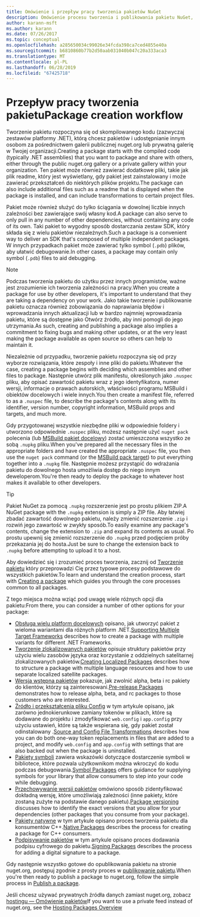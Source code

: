 ```yaml
---
title: Omówienie i przepływ pracy tworzenia pakietów NuGet
description: Omówienie procesu tworzenia i publikowania pakietu NuGet, wraz z łączami do innych określonych części procesu.
author: karann-msft
ms.author: karann
ms.date: 07/26/2017
ms.topic: conceptual
ms.openlocfilehash: a285650034c99026e34fcda398ca7ced4855e40a
ms.sourcegitcommit: b6810860b77b2d50aab031040b047c20a333aca3
ms.translationtype: MT
ms.contentlocale: pl-PL
ms.lasthandoff: 06/28/2019
ms.locfileid: "67425718"
---
```

# <a name="package-creation-workflow"></a><span data-ttu-id="aa45c-103">Przepływ pracy tworzenia pakietu</span><span class="sxs-lookup"><span data-stu-id="aa45c-103">Package creation workflow</span></span>

<span data-ttu-id="aa45c-104">Tworzenie pakietu rozpoczyna się od skompilowanego kodu (zazwyczaj zestawów platformy .NET), którą chcesz pakietów i udostępnianie innym osobom za pośrednictwem galerii publicznej nuget.org lub prywatną galerię w Twojej organizacji.</span><span class="sxs-lookup"><span data-stu-id="aa45c-104">Creating a package starts with the compiled code (typically .NET assemblies) that you want to package and share with others, either through the public nuget.org gallery or a private gallery within your organization.</span></span> <span data-ttu-id="aa45c-105">Ten pakiet może również zawierać dodatkowe pliki, takie jak plik readme, który jest wyświetlany, gdy pakiet jest zainstalowany i może zawierać przekształceń do niektórych plików projektu.</span><span class="sxs-lookup"><span data-stu-id="aa45c-105">The package can also include additional files such as a readme that is displayed when the package is installed, and can include transformations to certain project files.</span></span>

<span data-ttu-id="aa45c-106">Pakiet może również służyć do tylko ściągania w dowolnej liczbie innych zależności bez zawierające swój własny kod.</span><span class="sxs-lookup"><span data-stu-id="aa45c-106">A package can also serve to only pull in any number of other dependencies, without containing any code of its own.</span></span> <span data-ttu-id="aa45c-107">Taki pakiet to wygodny sposób dostarczania zestaw SDK, który składa się z wielu pakietów niezależnych.</span><span class="sxs-lookup"><span data-stu-id="aa45c-107">Such a package is a convenient way to deliver an SDK that's composed of multiple independent packages.</span></span> <span data-ttu-id="aa45c-108">W innych przypadkach pakiet może zawierać tylko symbol (`.pdb`) plików, aby ułatwić debugowanie.</span><span class="sxs-lookup"><span data-stu-id="aa45c-108">In other cases, a package may contain only symbol (`.pdb`) files to aid debugging.</span></span>

> [!Note]
> <span data-ttu-id="aa45c-109">Podczas tworzenia pakietu do użytku przez innych programistów, ważne jest zrozumienie ich tworzenia zależności na pracy.</span><span class="sxs-lookup"><span data-stu-id="aa45c-109">When you create a package for use by other developers, it's important to understand that they are taking a dependency on your work.</span></span> <span data-ttu-id="aa45c-110">Jako takie tworzenie i publikowanie pakietu oznacza również zobowiązania do naprawiania błędów i wprowadzania innych aktualizacji lub w bardzo najmniej wprowadzania pakietu, które są dostępne jako Otwórz źródło, aby inni pomogli do jego utrzymania.</span><span class="sxs-lookup"><span data-stu-id="aa45c-110">As such, creating and publishing a package also implies a commitment to fixing bugs and making other updates, or at the very least making the package available as open source so others can help to maintain it.</span></span>

<span data-ttu-id="aa45c-111">Niezależnie od przypadku, tworzenie pakietu rozpoczyna się od przy wyborze rozwiązania, które zespoły i inne pliki do pakietu.</span><span class="sxs-lookup"><span data-stu-id="aa45c-111">Whatever the case, creating a package begins with deciding which assemblies and other files to package.</span></span> <span data-ttu-id="aa45c-112">Następnie utwórz plik manifestu, określonych jako `.nuspec` pliku, aby opisać zawartość pakietu wraz z jego identyfikatora, numer wersji, informacje o prawach autorskich, właściwości programu MSBuild i obiektów docelowych i wiele innych.</span><span class="sxs-lookup"><span data-stu-id="aa45c-112">You then create a manifest file, referred to as a `.nuspec` file, to describe the package's contents along with its identifier, version number, copyright information, MSBuild props and targets, and much more.</span></span>

<span data-ttu-id="aa45c-113">Gdy przygotowanej wszystkie niezbędne pliki w odpowiednie foldery i utworzono odpowiednie `.nuspec` pliku, możesz następnie użyć `nuget pack` polecenia (lub [MSBuild pakiet docelowy](../reference/msbuild-targets.md)) zostać umieszczona wszystko ze sobą `.nupkg` pliku.</span><span class="sxs-lookup"><span data-stu-id="aa45c-113">When you've prepared all the necessary files in the appropriate folders and have created the appropriate `.nuspec` file, you then use the `nuget pack` command (or the [MSBuild pack target](../reference/msbuild-targets.md)) to put everything together into a `.nupkg` file.</span></span> <span data-ttu-id="aa45c-114">Następnie możesz przystąpić do wdrażania pakietu do dowolnego hosta umożliwia dostęp do niego innym deweloperom.</span><span class="sxs-lookup"><span data-stu-id="aa45c-114">You're then ready to deploy the package to whatever host makes it available to other developers.</span></span>

> [!Tip]
> <span data-ttu-id="aa45c-115">Pakiet NuGet za pomocą `.nupkg` rozszerzenie jest po prostu plikiem ZIP.</span><span class="sxs-lookup"><span data-stu-id="aa45c-115">A NuGet package with the `.nupkg` extension is simply a ZIP file.</span></span> <span data-ttu-id="aa45c-116">Aby łatwiej zbadać zawartość dowolnego pakietu, należy zmienić rozszerzenie `.zip` i rozwiń jego zawartość w zwykły sposób.</span><span class="sxs-lookup"><span data-stu-id="aa45c-116">To easily examine any package's contents, change the extension to `.zip` and expand its contents as usual.</span></span> <span data-ttu-id="aa45c-117">Po prostu upewnij się zmienić rozszerzenie do `.nupkg` przed podjęciem próby przekazania jej do hosta.</span><span class="sxs-lookup"><span data-stu-id="aa45c-117">Just be sure to change the extension back to `.nupkg` before attempting to upload it to a host.</span></span>

<span data-ttu-id="aa45c-118">Aby dowiedzieć się i zrozumieć proces tworzenia, zacznij od [Tworzenie pakietu](../create-packages/creating-a-package.md) który przeprowadzi Cię przez typowe procesy podstawowe do wszystkich pakietów.</span><span class="sxs-lookup"><span data-stu-id="aa45c-118">To learn and understand the creation process, start with [Creating a package](../create-packages/creating-a-package.md) which guides you through the core processes common to all packages.</span></span>

<span data-ttu-id="aa45c-119">Z tego miejsca można wziąć pod uwagę wiele różnych opcji dla pakietu:</span><span class="sxs-lookup"><span data-stu-id="aa45c-119">From there, you can consider a number of other options for your package:</span></span>

- <span data-ttu-id="aa45c-120">[Obsługa wielu platform docelowych](../create-packages/supporting-multiple-target-frameworks.md) opisano, jak utworzyć pakiet z wieloma wariantami dla różnych platform .NET.</span><span class="sxs-lookup"><span data-stu-id="aa45c-120">[Supporting Multiple Target Frameworks](../create-packages/supporting-multiple-target-frameworks.md) describes how to create a package with multiple variants for different .NET Frameworks.</span></span>
- <span data-ttu-id="aa45c-121">[Tworzenie zlokalizowanych pakietów](../create-packages/creating-localized-packages.md) opisuje struktury pakietów przy użyciu wielu zasobów języka oraz korzystanie z oddzielnych satelitarnej zlokalizowanych pakietów.</span><span class="sxs-lookup"><span data-stu-id="aa45c-121">[Creating Localized Packages](../create-packages/creating-localized-packages.md) describes how to structure a package with multiple language resources and how to use separate localized satellite packages.</span></span>
- <span data-ttu-id="aa45c-122">[Wersja wstępna pakietów](../create-packages/prerelease-packages.md) pokazuje, jak zwolnić alpha, beta i rc pakiety do klientów, którzy są zainteresowani.</span><span class="sxs-lookup"><span data-stu-id="aa45c-122">[Pre-release Packages](../create-packages/prerelease-packages.md) demonstrates how to release alpha, beta, and rc packages to those customers who are interested.</span></span>
- <span data-ttu-id="aa45c-123">[Źródło i przekształcenia pliku Config](../create-packages/source-and-config-file-transformations.md) w tym artykule opisano, jak zarówno jednokierunkowe zamiany tokenów w plikach, które są dodawane do projektu i zmodyfikować `web.config` i `app.config` przy użyciu ustawień, które są także wspierana się, gdy pakiet został odinstalowany .</span><span class="sxs-lookup"><span data-stu-id="aa45c-123">[Source and Config File Transformations](../create-packages/source-and-config-file-transformations.md) describes how you can do both one-way token replacements in files that are added to a project, and modify `web.config` and `app.config` with settings that are also backed out when the package is uninstalled.</span></span>
- <span data-ttu-id="aa45c-124">[Pakiety symboli](../create-packages/symbol-packages-snupkg.md) zawiera wskazówki dotyczące dostarczenie symboli w bibliotece, które pozwala użytkownikom można wkroczyć do kodu podczas debugowania.</span><span class="sxs-lookup"><span data-stu-id="aa45c-124">[Symbol Packages](../create-packages/symbol-packages-snupkg.md) offers guidance for supplying symbols for your library that allow consumers to step into your code while debugging.</span></span>
- <span data-ttu-id="aa45c-125">[Przechowywanie wersji pakietów](../reference/package-versioning.md) omówiono sposób zidentyfikować dokładną wersję, które umożliwiają zależności (inne pakiety, które zostaną zużyte na podstawie danego pakietu).</span><span class="sxs-lookup"><span data-stu-id="aa45c-125">[Package versioning](../reference/package-versioning.md) discusses how to identify the exact versions that you allow for your dependencies (other packages that you consume from your package).</span></span>
- <span data-ttu-id="aa45c-126">[Pakiety natywne](../create-packages/native-packages.md) w tym artykule opisano proces tworzenia pakietu dla konsumentów C++.</span><span class="sxs-lookup"><span data-stu-id="aa45c-126">[Native Packages](../create-packages/native-packages.md) describes the process for creating a package for C++ consumers.</span></span>
- <span data-ttu-id="aa45c-127">[Podpisywanie pakietów](../create-packages/sign-a-package.md) w tym artykule opisano proces dodawania podpisu cyfrowego do pakietu.</span><span class="sxs-lookup"><span data-stu-id="aa45c-127">[Signing Packages](../create-packages/sign-a-package.md) describes the process for adding a digital signature to a package.</span></span>

<span data-ttu-id="aa45c-128">Gdy następnie wszystko gotowe do opublikowania pakietu na stronie nuget.org, postępuj zgodnie z prosty proces w [publikowanie pakietu](../nuget-org/publish-a-package.md).</span><span class="sxs-lookup"><span data-stu-id="aa45c-128">When you're then ready to publish a package to nuget.org, follow the simple process in [Publish a package](../nuget-org/publish-a-package.md).</span></span>

<span data-ttu-id="aa45c-129">Jeśli chcesz używać prywatnych źródła danych zamiast nuget.org, zobacz [hostingu — Omówienie pakietów](../hosting-packages/overview.md)</span><span class="sxs-lookup"><span data-stu-id="aa45c-129">If you want to use a private feed instead of nuget.org, see the [Hosting Packages Overview](../hosting-packages/overview.md)</span></span>
